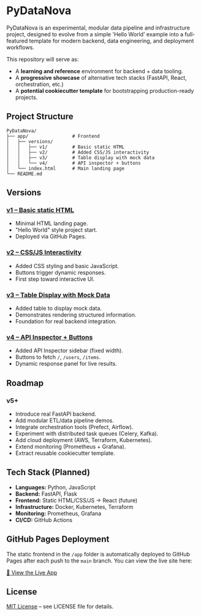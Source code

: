 # PyDataNova

PyDataNova is an experimental, modular data pipeline and infrastructure project, designed to evolve from a simple 'Hello World' example into a full-featured template for modern backend, data engineering, and deployment workflows.

This repository will serve as:
- A **learning and reference** environment for backend + data tooling.
- A **progressive showcase** of alternative tech stacks (FastAPI, React, orchestration, etc.)
- A **potential cookiecutter template** for bootstrapping production-ready projects.

## Project Structure

```
PyDataNova/
├── app/                # Frontend
│   ├── versions/
│   │   ├── v1/         # Basic static HTML
│   │   ├── v2/         # Added CSS/JS interactivity
│   │   ├── v3/         # Table display with mock data
│   │   └── v4/         # API inspector + buttons
│   └── index.html      # Main landing page
└── README.md
```

## Versions

### [v1 – Basic static HTML](#v1--basic-static-html)
- Minimal HTML landing page.
- "Hello World" style project start.
- Deployed via GitHub Pages.

### [v2 – CSS/JS Interactivity](#v2--cssjs-interactivity)
- Added CSS styling and basic JavaScript.
- Buttons trigger dynamic responses.
- First step toward interactive UI.

### [v3 – Table Display with Mock Data](#v3--table-display-with-mock-data)
- Added table to display mock data.
- Demonstrates rendering structured information.
- Foundation for real backend integration.

### [v4 – API Inspector + Buttons](#v4--api-inspector--buttons)
- Added API Inspector sidebar (fixed width).
- Buttons to fetch `/`, `/users`, `/items`.
- Dynamic response panel for live results.

## Roadmap

### v5+
- Introduce real FastAPI backend.
- Add modular ETL/data pipeline demos.
- Integrate orchestration tools (Prefect, Airflow).
- Experiment with distributed task queues (Celery, Kafka).
- Add cloud deployment (AWS, Terraform, Kubernetes).
- Extend monitoring (Prometheus + Grafana).
- Extract reusable cookiecutter template.

## Tech Stack (Planned)
- **Languages:** Python, JavaScript
- **Backend:** FastAPI, Flask
- **Frontend:** Static HTML/CSS/JS → React (future)
- **Infrastructure:** Docker, Kubernetes, Terraform
- **Monitoring:** Prometheus, Grafana
- **CI/CD:** GitHub Actions

## GitHub Pages Deployment
The static frontend in the `/app` folder is automatically deployed to GitHub Pages after each push to the `main` branch. You can view the live site here:

[🚀 View the Live App](https://shadowwalkersb.github.io/PyDataNova/)

## License
[MIT License](LICENSE) – see LICENSE file for details.
